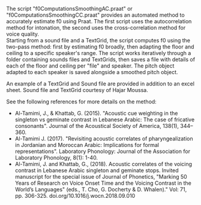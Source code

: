 
The script "f0ComputationsSmoothingAC.praat" or "f0ComputationsSmoothingCC.praat" provides an automated method to accurately estimate f0 using Praat. The first script uses the autocorrelation method for intonation, the second uses the cross-correlation method for voice quality.  
Starting from a sound file and a TextGrid, the script computes f0 using the two-pass method: first by estimating f0 broadly, then adapting 
the floor and ceiling to a specific speaker's range. The script works iteratively through a folder containing sounds files and TextGrids, 
then saves a file with details of each of the floor and ceiling per "file" and speaker. The pitch object adapted to each speaker is saved 
alongside a smoothed pitch object.

An example of a TextGrid and Sound file are provided in addition to an excel sheet. Sound file and TextGrid courtesy of Hajar Moussa.

See the following references for more details on the method:

* Al-Tamimi, J., & Khattab, G. (2015). "Acoustic cue weighting in the singleton vs geminate contrast in Lebanese Arabic: The case of fricative consonants". Journal of the Acoustical Society of America, 138(1), 344–360.
* Al-Tamimi J. (2017). "Revisiting acoustic correlates of pharyngealization in Jordanian and Moroccan Arabic: Implications for formal representations". Laboratory Phonology: Journal of the Association for Laboratory Phonology, 8(1): 1-40.
* Al-Tamimi, J. and Khattab, G., (2018). Acoustic correlates of the voicing contrast in Lebanese Arabic singleton and geminate stops. Invited manuscript for the special issue of Journal of Phonetics, "Marking 50 Years of Research on Voice Onset Time and the Voicing Contrast in the World’s Languages" (eds., T. Cho, G. Docherty & D. Whalen)." Vol: 71, pp. 306-325. doi.org/10.1016/j.wocn.2018.09.010



